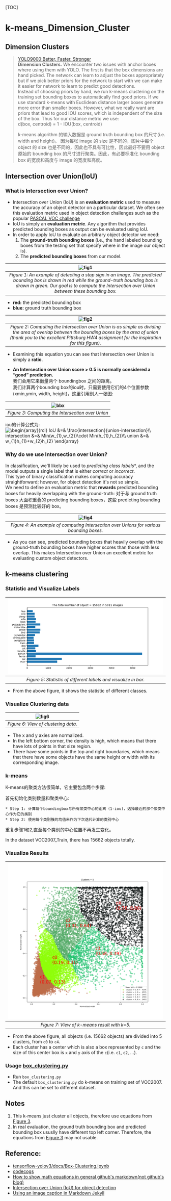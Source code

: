 [TOC]

# k-means_Dimension_Cluster

## Dimension Clusters
> [YOLO9000:Better, Faster, Stronger](https://arxiv.org/abs/1612.08242)         
> **Dimension Clusters.** We encounter two issues with anchor boxes where using them with YOLO.  The first is that the box dimensions are hand picked. The network can learn to adjust the boxes appropriately but if we pick better priors for the network to start with we can make it easier
> for network to learn to predict good detections.        
> Instead of choosing priors by hand, we run k-means clustering on the training set bounding boxes to automatically find good priors. If we use standard k-means with Euclidean distance larger boxes generate more error than smaller boxes. However, what we really want are priors
> that lead to good IOU scores, which is independent of the size of the box. Thus for our distance metric we use:           
> d(box, centroid) = 1 - IOU(box, centroid)
> 
> k-means algorithm 的输入数据是 ground truth bounding box 的尺寸(i.e. width and height)。
> 因为每张 image 的 size 是不同的，图片中每个 object 的 size 也是不同的，因此也不具有可比性，因此最好不要用 object 原始的 bounding
> box 的尺寸进行聚类。因此，有必要标准化 bounding box 的宽度和高度与 image 的宽度和高度。


## Intersection over Union(IoU)
### What is Intersection over Union?
* Intersection over Union (IoU) is an **evaluation metric** used to measure the accuracy of an object detector 
on a particular dataset. We often see this evaluation metric used in object detection challenges such as the 
popular [PASCAL VOC challenge](https://www.pyimagesearch.com/2016/11/07/intersection-over-union-iou-for-object-detection/)
* IoU is simply an **evaluation metric**. Any algorithm that provides predicted bounding boxes as output can be evaluated using IoU.
* In order to apply IoU to evaluate an arbitrary object detector we need:
    1. The **ground-truth bounding boxes** (i.e., the hand labeled bounding boxes from the testing set that specify where in the image our object is).
    2. The **predicted bounding boxes** from our model.
    
| ![fig1](https://www.pyimagesearch.com/wp-content/uploads/2016/09/iou_stop_sign.jpg)  |
|:---:|
| *Figure 1: An example of detecting a stop sign in an image. The predicted bounding box is drawn in red while the ground-truth bounding box is drawn in green. Our goal is to compute the Intersection over Union between these bounding box.* |
* **red:** the predicted bounding box
* **blue:** ground truth bounding box

| ![fig2](https://www.pyimagesearch.com/wp-content/uploads/2016/09/iou_equation.png)  |
|:---:|
| *Figure 2: Computing the Intersection over Union is as simple as dividing the area of overlap between the bounding boxes by the area of union (thank you to the excellent Pittsburg HW4 assignment for the inspiration for this figure).* |
* Examining this equation you can see that Intersection over Union is simply a **ratio**.
  
* **An Intersection over Union score > 0.5 is normally considered a “good” prediction.**  
我们会用它来衡量两个 boundingbox 之间的距离。           
我们计算两个bounding box的iou时，只需要使用它们的4个位置参数(xmin,ymin, width, height)，这里引用别人一张图:         

| <img src="https://farm8.staticflickr.com/7813/46412972842_6d2af063e9_h.jpg" width="300" height="400" alt="bbx"> |
|:---:|
| *Figure 3: Computing the Intersection over Union* |

iou的计算公式为:       
<img src="https://latex.codecogs.com/gif.latex?\begin{array}{rcl}&space;IoU&space;&=&&space;\frac{intersection}{union-intersection}\\&space;intersection&space;&=&&space;Min(w_{1},w_{2})\cdot&space;Min(h_{1},h_{2})\\&space;union&space;&=&&space;w_{1}h_{1}&plus;w_{2}h_{2}&space;\end{array}" title="\begin{array}{rcl} IoU &=& \frac{intersection}{union-intersection}\\ intersection &=& Min(w_{1},w_{2})\cdot Min(h_{1},h_{2})\\ union &=& w_{1}h_{1}+w_{2}h_{2} \end{array}" />

### Why do we use Intersection over Union?
In classification, we'll likely be used to *predicting class labels**, and the model outputs a single label
that is either *correct* or *incorrect*.            
This type of binary classification makes computing accuracy straightforward; however, for object detection 
it's not so simple.         
We need to define an evaluation metric that **rewards** predicted bounding boxes for heavily overlapping with the ground-truth:
对于与 ground truth boxes 大面积重叠的 predicting bounding boxes，这些 predicting bounding boxes 是预测比较好的 box。

| ![fig4](https://www.pyimagesearch.com/wp-content/uploads/2016/09/iou_examples.png)  |
|:---:|
| *Figure 4: An example of computing Intersection over Unions for various bounding boxes.* |
* As you can see, predicted bounding boxes that heavily overlap with the ground-truth bounding boxes have higher scores 
than those with less overlap. This makes Intersection over Union an excellent metric for evaluating custom object detectors.



## k-means clustering
### Statistic and Visualize Labels
| ![fig5](data/VOC/statistic_of_labels.png) |
|:---:|
| *Figure 5: Statistic of different labels and visualize in bar.* |
* From the above figure, it shows the statistic of different classes.

### Visualize Clustering data
| ![fig6](data/VOC/clustering_labels.png) |
|:---:|
| *Figure 6: View of clustering data.* |
* The x and y axies are normalized.
* In the left bottom corner, the density is high, which means that there have lots of points in that size region.
* There have some points in the top and right boundaries, which means that there have some objects have the same height
or width with its corresponding image. 

### k-means
K-means的聚类方法很简单，它主要包含两个步骤:

首先初始化类别数量和聚类中心:

    * Step 1: 计算每个boundingbox与所有聚类中心的距离（1-iou)，选择最近的那个聚类中心作为它的类别
    * Step 2: 使用每个类别簇的均值来作为下次迭代计算的类别中心

重复步骤1和2,直至每个类别的中心位置不再发生变化。

In the dataset VOC2007_Train, there has 15662 objects totally.

### Visualize Results
| ![fig7](data/VOC/k-means_with_k=5.png) |
|:---:|
| *Figure 7: View of k-means result with k=5.* |
* From the above figure, all objects (i.e. 15662 objects) are divided into 5 clusters, from `c0` to `c4`.
* Each cluster has a center which is also a box represented by `c` and the size of this center box is `x` and `y` axis 
of the `c`(i.e. `c1`, `c2`, ...).

### Usage [box_clustering.py](box_clustering.py)
* Run `box_clustering.py`
* The default `box_clustering.py` do k-means on training set of VOC2007. And this can be set to different dataset.


## Notes
1. This k-means just cluster all objects, therefore use equations from [Figure 3](https://farm8.staticflickr.com/7813/46412972842_6d2af063e9_h.jpg).
2. In real evaluation, the ground truth bounding box and predicted bounding box ususlly have different top left corner. 
Therefore, the equations from [Figure 3](https://farm8.staticflickr.com/7813/46412972842_6d2af063e9_h.jpg) may not usable.

## Reference:
* [tensorflow-yolov3/docs/Box-Clustering.ipynb ](https://github.com/YunYang1994/tensorflow-yolov3/blob/master/docs/Box-Clustering.ipynb)
* [codecogs](https://www.codecogs.com/latex/eqneditor.php)
* [How to show math equations in general github's markdown(not github's blog)](https://stackoverflow.com/questions/11256433/how-to-show-math-equations-in-general-githubs-markdownnot-githubs-blog)
* [Intersection over Union (IoU) for object detection](https://www.pyimagesearch.com/2016/11/07/intersection-over-union-iou-for-object-detection/)
* [Using an image caption in Markdown Jekyll](https://stackoverflow.com/questions/19331362/using-an-image-caption-in-markdown-jekyll)

